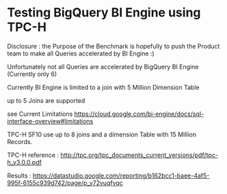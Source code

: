 # Testing BigQuery BI Engine using TPC-H

Disclosure : the Purpose of the Benchmark is hopefully to push the Product team to make all Queries accelerated by BI Engine :)

Unfortunately not all Queries are accelerated by BigQuery BI Engine (Currently only 6)

Currently BI Engine is limited to a join with 5 Million Dimension Table

up to 5 Joins are supported

see Current Limitations
https://cloud.google.com/bi-engine/docs/sql-interface-overview#limitations

TPC-H SF10 use up to 8 joins and a dimension Table with 15 Million Records.

TPC-H reference : http://tpc.org/tpc_documents_current_versions/pdf/tpc-h_v3.0.0.pdf

Results : https://datastudio.google.com/reporting/b162bcc1-baee-4af5-995f-6155c939d742/page/p_v72vuqfvqc
